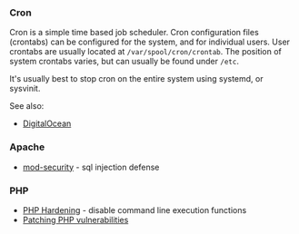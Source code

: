### Cron
Cron is a simple time based job scheduler. Cron configuration files (crontabs) can be configured for the system, and for individual users. User crontabs are usually located at `/var/spool/cron/crontab`. The position of system crontabs varies, but can usually be found under `/etc`.

It's usually best to stop cron on the entire system using systemd, or sysvinit. 

See also: 

* [DigitalOcean](https://www.digitalocean.com/community/tutorials/how-to-use-cron-to-automate-tasks-on-a-vps)


### Apache 

* [mod-security](https://www.digitalocean.com/community/tutorials/how-to-set-up-mod_security-with-apache-on-debian-ubuntu) - sql injection defense


### PHP

* [PHP Hardening](https://www.owasp.org/index.php/PHP_Configuration_Cheat_Sheet) - disable command line execution functions
* [Patching PHP vulnerabilities](https://suhosin.org/stories/index.html)
